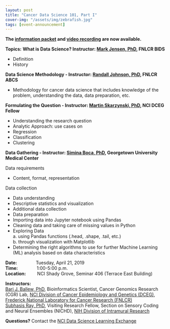 ```yaml
---
layout: post
title: "Cancer Data Science 101, Part I"
cover-img: "/assets/img/zebrafish.jpg"
tags: [event-announcement]
---
```


**The [information packet](../attachments/CancerDataScience_101_Packet_for_Participants.pdf) and [video recording](https://cbiit.webex.com/cbiit/ldr.php?RCID=3ff4c1add286d91aea3703c5826be170) are now available.**  

**Topics:**
**What is Data Science? Instructor: [Mark Jensen, PhD](https://www.linkedin.com/in/fortinbras/), FNLCR BIDS**
- Definition  
- History  

**Data Science Methodology - Instructor: [Randall Johnson, PhD](https://www.linkedin.com/in/randall-johnson-77ba3a1b/), FNLCR ABCS**
- Methodology for cancer data science that includes knowledge of the problem, understanding the data, data preparation, etc.

**Formulating the Question - Instructor: [Martin Skarzynski, PhD](https://marskar.github.io/), NCI DCEG Fellow**
- Understanding the research question
- Analytic Approach: use cases on
- Regression
- Classification
- Clustering

**Data Gathering - Instructor: [Simina Boca, PhD](https://icbi.georgetown.edu/Boca), Georgetown University Medical Center**  

Data requirements
- Content, format, representation  

Data collection
- Data understanding
- Descriptive statistics and visualization
- Additional data collection
- Data preparation
- Importing data into Jupyter notebook using Pandas  
- Cleaning data and taking care of missing values in Python  
- Exploring Data  
a. using Pandas functions (.head, .shape, .tail, etc.)  
b. through visualization with Matplotlib  
- Determining the right algorithms to use for further Machine Learning (ML) analysis based on data characteristics  

**Date:** &nbsp;&nbsp;&nbsp;&nbsp;&nbsp;&nbsp;&nbsp;&nbsp;&nbsp;&nbsp;&nbsp;&nbsp;&nbsp;&nbsp;Tuesday, April 21, 2019  
**Time:** &nbsp;&nbsp;&nbsp;&nbsp;&nbsp;&nbsp;&nbsp;&nbsp;&nbsp;&nbsp;&nbsp;&nbsp;&nbsp;&nbsp;1:00-5:00 p.m.  
**Location:**&nbsp;&nbsp;&nbsp;&nbsp;&nbsp;&nbsp;&nbsp;&nbsp;&nbsp;NCI Shady Grove, Seminar 406 (Terrace East Building)  

**Instructors:**   
[Bari J. Ballew, PhD](https://www.linkedin.com/in/bariballew/), Bioinformatics Scientist, Cancer Genomics Research (CGR) Lab, [NCI Division of Cancer Epidemiology and Genetics (DCEG)](https://dceg.cancer.gov/), [Frederick National Laboratory for Cancer Research (FNLCR)](https://frederick.cancer.gov/)  
[Subhasis Ray, PhD](../attachments/SubhasisRay_bio.docx), Visiting Research Fellow, Section on Sensory Coding and Neural Ensembles (NICHD), [NIH Division of Intramural Research](https://www.nichd.nih.gov/about/org/dir)  

**Questions?** Contact the [NCI Data Science Learning Exchange](mailto:NCIDataScienceLearningExchange@mail.nih.gov)


